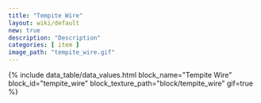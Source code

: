 ```yaml
---
title: "Tempite Wire"
layout: wiki/default
new: true
description: "Description"
categories: [ item ]
image_path: "tempite_wire.gif"
---
```


<!-- Data Values -->
<!-- ID -->
{% include data_table/data_values.html block_name="Tempite Wire" block_id="tempite_wire" block_texture_path="block/tempite_wire" gif=true %}

